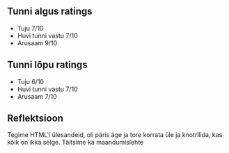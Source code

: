 ## Tunni algus ratings
* Tuju 7/10
* Huvi tunni vastu 7/10
* Arusaam 9/10

## Tunni lõpu ratings
* Tuju 6/10
* Huvi tunni vastu 7/10
* Arusaam 7/10

## Reflektsioon
Tegime HTML'i ülesandeid, oli päris äge ja tore korrata üle ja knotrllida, kas kõik on ikka selge. Täitsime ka maandumislehte